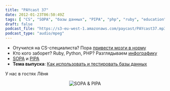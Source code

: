 ```yaml
---
title: "PAYcast 37"
date: 2012-01-23T06:50:49Z
tags: [ "CS", "SOPA", "базы данных", "PIPA", "php", "ruby", "education", "образование", "pyhon", "db", "PAYcast" ]
draft: false
podcast_file: "https://s3-eu-west-1.amazonaws.com/paycast/PAYcast37.mp3"
podcast_type: "audio/mpeg"
---
```

<ul>
<li>Отучился на CS-специалиста? Пора <a href="http://prog21.dadgum.com/123.html" target="_blank">привести мозги в норму</a></li>
<li>Кто кого заборет? Ruby, Python, PHP? Разглядываем <a href="http://geekndev.com/wp-content/uploads/2012/01/php-python-ruby-infographie-gnd-geek" target="_blank">инфографику</a></li>
<li><a href="http://en.wikipedia.org/wiki/SOPA" target="_blank">SOPA</a> и <a href="http://en.wikipedia.org/wiki/PROTECT_IP_Act" target="_blank">PIPA</a></li>
<li><strong>Тема выпуска</strong>: <a href="http://blog.schauderhaft.de/2012/01/15/tipps-for-testing-database-code/" target="_blank">Как использовать и тестировать базы данных</a></li>
</ul>
<p>У нас в гостях Лёня<br />
<center><img src="http://paycast.ru/posts_images/PAYcast37_sopa.jpg" title="SOPA &#038; PIPA" /></center></p>

     